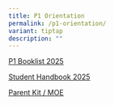 ```yaml
---
title: P1 Orientation
permalink: /p1-orientation/
variant: tiptap
description: ""
---
```

<p><a href="/files/Booklists/2025/P1_Booklist_WSPS_2025.pdf" rel="noopener noreferrer nofollow" target="_blank">P1 Booklist 2025</a>
</p>
<p><a href="/files/P1 Orientation Folder/2025_Student_Handbook_for_website_WSPS_R.pdf" rel="noopener noreferrer nofollow" target="_blank">Student Handbook 2025</a>
</p>
<p><a href="https://www.moe.gov.sg/parentkit?pt=Parent-Child%20Relationship" rel="noopener nofollow" target="_blank">Parent Kit / MOE</a>
</p>